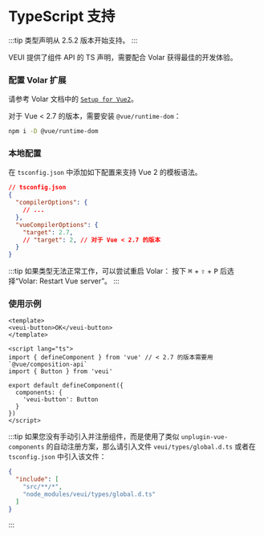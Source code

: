 # TypeScript 支持

:::tip
类型声明从 2.5.2 版本开始支持。
:::

VEUI 提供了组件 API 的 TS 声明，需要配合 Volar 获得最佳的开发体验。

### 配置 Volar 扩展

请参考 Volar 文档中的 [`Setup for Vue2`](https://marketplace.visualstudio.com/items?itemName=johnsoncodehk.volar#:~:text=Usage-,Setup%20for%20Vue%202,-Define%20Global%20Components)。

对于 Vue < 2.7 的版本，需要安装 `@vue/runtime-dom`：

```sh
npm i -D @vue/runtime-dom
```

### 本地配置

在 `tsconfig.json` 中添加如下配置来支持 Vue 2 的模板语法。

```json
// tsconfig.json
{
  "compilerOptions": {
    // ...
  },
  "vueCompilerOptions": {
    "target": 2.7,
    // "target": 2, // 对于 Vue < 2.7 的版本
  }
}
```

:::tip
如果类型无法正常工作，可以尝试重启 Volar： 按下 <kbd>⌘</kbd> + <kbd>⇧</kbd> + <kbd>P</kbd> 后选择“Volar: Restart Vue server”。
:::

### 使用示例

```vue
<template>
<veui-button>OK</veui-button>
</template>

<script lang="ts">
import { defineComponent } from 'vue' // < 2.7 的版本需要用 `@vue/composition-api`
import { Button } from 'veui'

export default defineComponent({
  components: {
    'veui-button': Button
  }
})
</script>
```

:::tip
如果您没有手动引入并注册组件，而是使用了类似 `unplugin-vue-components` 的自动注册方案，那么请引入文件 `veui/types/global.d.ts` 或者在 `tsconfig.json` 中引入该文件：

```json
{
  "include": [
    "src/**/*",
    "node_modules/veui/types/global.d.ts"
  ]
}
```
:::
